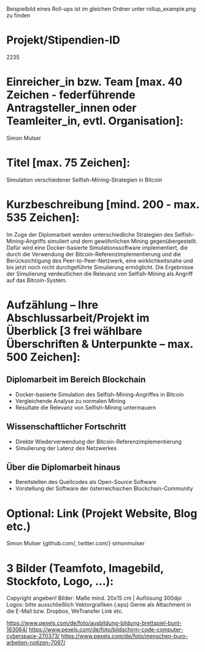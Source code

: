 Beispielbild eines Roll-ups ist im gleichen Ordner unter rollup_example.png zu finden

# Projekt/Stipendien-ID
2235

# Einreicher_in bzw. Team [max. 40 Zeichen - federführende Antragsteller_innen oder  Teamleiter_in,  evtl. Organisation]:
Simon Mulser

# Titel [max. 75 Zeichen]:
Simulation verschiedener Selfish-Mining-Strategien in Bitcoin

# Kurzbeschreibung [mind. 200 - max. 535 Zeichen]:
Im Zuge der Diplomarbeit werden unterschiedliche Strategien des Selfish-Mining-Angriffs simuliert und dem gewöhnlichen Mining gegenübergestellt.
Dafür wird eine Docker-basierte Simulationssoftware implementiert, die durch die Verwendung der Bitcoin-Referenzimplementierung und die Berücksichtigung des Peer-to-Peer-Netzwerk, eine wirklichkeitsnahe und bis jetzt noch nicht durchgeführte Simulierung ermöglicht.
Die Ergebnisse der Simulierung verdeutlichen die Relevanz von Selfish-Mining als Angriff auf das Bitcoin-System.

# Aufzählung – Ihre Abschlussarbeit/Projekt im Überblick [3 frei wählbare Überschriften & Unterpunkte – max. 500 Zeichen]:

## Diplomarbeit im Bereich Blockchain
* Docker-basierte Simulation des Selfish-Mining-Angriffes in Bitcoin
* Vergleichende Analyse zu normalen Mining
* Resultate die Relevanz von Selfish-Mining untermauern

## Wissenschaftlicher Fortschritt
* Direkte Wiederverwendung der Bitcoin-Referenzimplementierung
* Simulierung der Latenz des Netzwerkes

## Über die Diplomarbeit hinaus
* Bereitstellen des Quellcodes als Open-Source Software
* Vorstellung der Software der österreichischen Blockchain-Community

# Optional: Link (Projekt Website, Blog etc.)
Simon Mulser
{github.com/, twitter.com/} simonmulser

# 3 Bilder (Teamfoto, Imagebild, Stockfoto, Logo, …):
Copyright angeben!
Bilder: Maße mind. 20x15 cm | Auflösung 300dpi
Logos: bitte ausschließlich Vektorgrafiken (.eps)
Gerne als Attachment in die E-Mail bzw. Dropbox, WeTransfer Link etc.

https://www.pexels.com/de/foto/ausbildung-bildung-brettspiel-bunt-163064/ 
https://www.pexels.com/de/foto/bildschirm-code-computer-cyberspace-270373/
https://www.pexels.com/de/foto/menschen-buro-arbeiten-notizen-7097/ 
